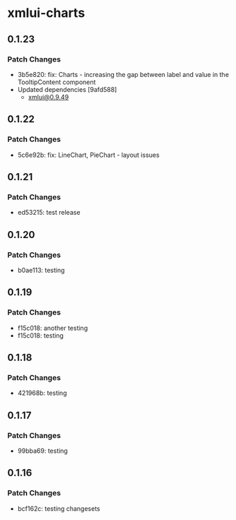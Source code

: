 # xmlui-charts

## 0.1.23

### Patch Changes

- 3b5e820: fix: Charts - increasing the gap between label and value in the TooltipContent component
- Updated dependencies [9afd588]
  - xmlui@0.9.49

## 0.1.22

### Patch Changes

- 5c6e92b: fix: LineChart, PieChart - layout issues

## 0.1.21

### Patch Changes

- ed53215: test release

## 0.1.20

### Patch Changes

- b0ae113: testing

## 0.1.19

### Patch Changes

- f15c018: another testing
- f15c018: testing

## 0.1.18

### Patch Changes

- 421968b: testing

## 0.1.17

### Patch Changes

- 99bba69: testing

## 0.1.16

### Patch Changes

- bcf162c: testing changesets
